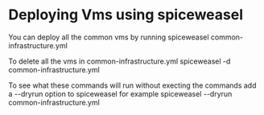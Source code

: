 Deploying Vms using spiceweasel
===============================
You can deploy all the common vms by running
    spiceweasel common-infrastructure.yml

To delete all the vms in common-infrastructure.yml
    spiceweasel -d common-infrastructure.yml

To see what these commands will run without execting the commands add a
--dryrun option to spiceweasel for example
    spiceweasel --dryrun common-infrastructure.yml

